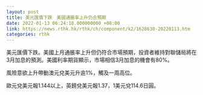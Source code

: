 ```yaml
---
layout: post
title: 美元匯價下跌　美國通脹率上升仍合預期
date: 2022-01-13 06:24:18.000000000 +08:00
link: https://news.rthk.hk/rthk/ch/component/k2/1628630-20220113.htm
categories: rthk
---
```


美元匯價下跌。美國上月通脹率上升但仍符合市場預期，投資者維持對聯儲局將在3月加息的預測。美國利率期貨顯示，市場相信3月加息的機會有80%。

風險意欲上升帶動澳元兌美元升逾1%，觸及一周高位。

歐元兌美元報1.144以上，英鎊兌美元報1.37，1美元兌114.6日圓。
